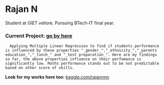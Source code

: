 # Rajan N 
Student at GIET vellore. Pursuing BTech-IT final year.

### Current Project: [go by here](https://www.kaggle.com/code/rajannnn/students-performance-analysis) <br>
      Applying Multiple Linear Regression to find if students performance is influenced by these properties "_gender_","_ethnicity_","_parents education_","_lunch_" and "_test preparation_". Here are my findings so far, the above properties influence on their perfomance is significantly low. Maths performance stands out to be not predictable based on other score of skills.


**Look for my works here too:**  [kaggle.com/rajannnn](https://www.kaggle.com/rajannnn)

